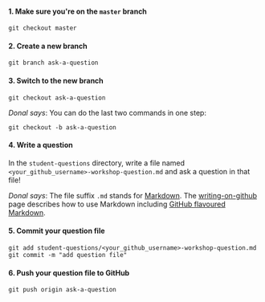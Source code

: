 
#### 1. Make sure you're on the `master` branch
```
git checkout master
```

#### 2. Create a new branch
```
git branch ask-a-question
```

#### 3. Switch to the new branch
```
git checkout ask-a-question
```

*Donal says*: You can do the last two commands in one step:
```
git checkout -b ask-a-question
```

#### 4. Write a question

In the `student-questions` directory, write a file named
`<your_github_username>-workshop-question.md` and ask a question in that file!

*Donal says*: The file suffix `.md` stands for
[Markdown](http://daringfireball.net/projects/markdown/). The
[writing-on-github](https://help.github.com/categories/writing-on-github/) page
describes how to use Markdown including [GitHub flavoured
Markdown](https://help.github.com/articles/github-flavored-markdown/).

#### 5. Commit your question file
```
git add student-questions/<your_github_username>-workshop-question.md
git commit -m "add question file"
```

#### 6. Push your question file to GitHub
```
git push origin ask-a-question
```

